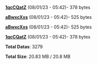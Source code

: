 [**1qcCQatZ**](/data/1qcCQatZ.txt) (08/01/23 - 05:42)- 378 bytes

[**aBwxcXxs**](/data/aBwxcXxs.txt) (08/01/23 - 05:42)- 525 bytes

[**aBwxcXxs**](/data/aBwxcXxs.txt) (08/01/23 - 05:42)- 525 bytes

[**1qcCQatZ**](/data/1qcCQatZ.txt) (08/01/23 - 05:42)- 378 bytes

**Total Datas**: 3279

**Total Size**: 20.83 MB / 20.8 MB